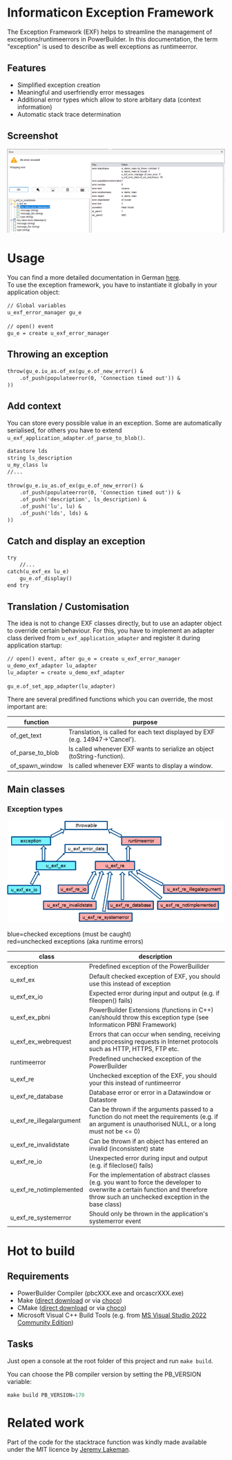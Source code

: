 # Informaticon Exception Framework

The Exception Framework (EXF) helps to streamline the management of exceptions/runtimeerrors in PowerBuilder.
In this documentation, the term "exception" is used to describe as well exceptions as runtimeerror.

## Features

* Simplified exception creation
* Meaningful and userfriendly error messages
* Additional error types which allow to store arbitary data (context information)
* Automatic stack trace determination

## Screenshot

![Screenshot](docs/assets/screenshot.png)

# Usage

You can find a more detailed documentation in German [here](docs/RADME.md).  
To use the exception framework, you have to instantiate it globally in your application object:

```powerbuilder
// Global variables
u_exf_error_manager gu_e

// open() event
gu_e = create u_exf_error_manager
```

## Throwing an exception

```powerbuilder
throw(gu_e.iu_as.of_ex(gu_e.of_new_error() &
    .of_push(populateerror(0, 'Connection timed out')) &
))
```

## Add context

You can store every possible value in an exception.
Some are automatically serialised, for others you have to extend `u_exf_application_adapter.of_parse_to_blob()`.

```powerbuilder
datastore lds
string ls_description
u_my_class lu
//...

throw(gu_e.iu_as.of_ex(gu_e.of_new_error() &
    .of_push(populateerror(0, 'Connection timed out')) &
    .of_push('description', ls_description) &
    .of_push('lu', lu) &
    .of_push('lds', lds) &
))
```

## Catch and display an exception

```powerbuilder
try
    //...
catch(u_exf_ex lu_e)
    gu_e.of_display()
end try
```

## Translation / Customisation

The idea is not to change EXF classes directly, but to use an adapter object to override certain behaviour.
For this, you have to implement an adapter class derived from `u_exf_application_adapter` and register it during application startup:

```powerbuilder
// open() event, after gu_e = create u_exf_error_manager
u_demo_exf_adapter lu_adapter
lu_adapter = create u_demo_exf_adapter

gu_e.of_set_app_adapter(lu_adapter)
```

There are several predifined functions which you can override, the most important are:

| function | purpose |
| ------------- | ------------- |
| of_get_text | Translation, is called for each text displayed by EXF (e.g. 14947->'Cancel'). |
| of_parse_to_blob  | Is called whenever EXF wants to serialize an object (toString-function). |
| of_spawn_window  | Is called whenever EXF wants to display a window. |

## Main classes

### Exception types

![Exception types](docs/assets/exception_overview.png)

blue=checked exceptions (must be caught)  
red=unchecked exceptions (aka runtime errors)

| class | description |
| ------------- | ------------- |
| exception | Predefined exception of the PowerBuillder |
| u_exf_ex | Default checked exception of EXF, you should use this instead of exception |
| u_exf_ex_io | Expected error during input and output (e.g. if fileopen() fails) |
| u_exf_ex_pbni | PowerBuilder Extensions (functions in C++) can/should throw this exception type (see Informaticon PBNI Framework) |
| u_exf_ex_webrequest | Errors that can occur when sending, receiving and processing requests in Internet protocols such as HTTP, HTTPS, FTP etc. |
| runtimeerror | Predefined unchecked exception of the PowerBuilder |
| u_exf_re | Unchecked exception of the EXF, you should your this instead of runtimeerror |
| u_exf_re_database | Database error or error in a Datawindow or Datastore |
| u_exf_re_illegalargument | Can be thrown if the arguments passed to a function do not meet the requirements (e.g. if an argument is unauthorised NULL, or a long must not be <= 0) |
| u_exf_re_invalidstate | Can be thrown if an object has entered an invalid (inconsistent) state
| u_exf_re_io | Unexpected error during input and output (e.g. if fileclose() fails) |
| u_exf_re_notimplemented | For the implementation of abstract classes (e.g. you want to force the developer to overwrite a certain function and therefore throw such an unchecked exception in the base class) |
| u_exf_re_systemerror | Should only be thrown in the application's systemerror event |

# Hot to build

## Requirements
* PowerBuilder Compiler (pbcXXX.exe and orcascrXXX.exe)
* Make ([direct download](https://gnuwin32.sourceforge.net/packages/make.htm) or via [choco](https://community.chocolatey.org/packages/make))
* CMake ([direct download](https://cmake.org/download/) or via [choco](https://community.chocolatey.org/packages/cmake))
* Microsoft Visual C++ Build Tools (e.g. from [MS Visual Studio 2022 Community Edition](https://visualstudio.microsoft.com/de/vs/community/))

## Tasks

Just open a console at the root folder of this project and run `make build`.

You can choose the PB compiler version by setting the PB_VERSION variable:

```powershell
make build PB_VERSION=170
```

# Related work

Part of the code for the stacktrace function was kindly made available under the MIT licence by [Jeremy Lakeman](https://github.com/lakeman/fastfuncs).